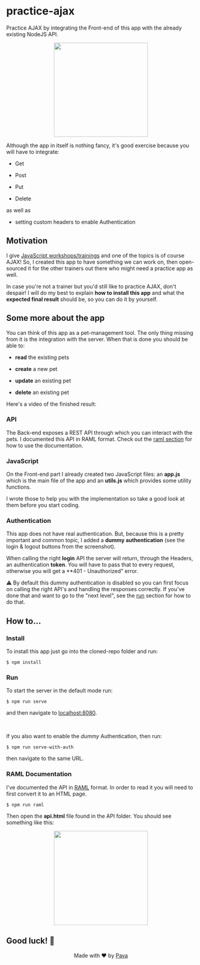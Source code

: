 # practice-ajax

Practice AJAX by integrating the Front-end of this app with the already existing NodeJS API.

<p  align='center'>

<img  height=250  src="https://raw.githubusercontent.com/iampava/practice-ajax/master/public/images/screenshot.png" />

</p>

Although the app in itself is nothing fancy, it's good exercise because you will have to integrate:

-   Get

*   Post

-   Put

*   Delete

as well as

-   setting custom headers to enable Authentication

## Motivation

I give [JavaScript workshops/trainings](https://iampava.com/services) and one of the topics is of course AJAX! So, I created this app to have something we can work on, then open-sourced it for the other trainers out there who might need a practice app as well.

In case you're not a trainer but you'd still like to practice AJAX, don't despair! I will do my best to explain **how to install this app** and what the **expected final result** should be, so you can do it by yourself.

## Some more about the app

You can think of this app as a pet-management tool. The only thing missing from it is the integration with the server. When that is done you should be able to:

-   **read** the existing pets

-   **create** a new pet

-   **update** an existing pet

-   **delete** an existing pet

Here's a video of the finished result:

### API

The Back-end exposes a REST API through which you can interact with the pets. I documented this API in RAML format. Check out the <a  href="#raml"> raml section</a> for how to use the documentation.

### JavaScript

On the Front-end part I already created two JavaScript files: an **app.js** which is the main file of the app and an **utils.js** which provides some utility functions.

I wrote those to help you with the implementation so take a good look at them before you start coding.

### Authentication

This app does not have real authentication. But, because this is a pretty important and common topic, I added a **dummy authentication** (see the login & logout buttons from the screenshot). 

When calling the right **login** API the server will return, through the Headers, an authentication **token**. You will have to pass that to every request, otherwise you will get a **401 - Unauthorized" error.

⚠ By default this dummy authentication is disabled so you can first focus on calling the right API's and handling the responses correctly. If you've done that and want to go to the "next level", see the [run](#run) section for how to do that.

## <p id="installation">How to...</p>

### Install

To install this app just go into the cloned-repo folder and run:

```
$ npm install
```

### <p id="run">Run</p>

To start the server in the default mode run:

```
$ npm run serve
```

and then navigate to [localhost:8080](http://localhost:8080).

<br/>

If you also want to enable the _dummy_ Authentication, then run:

```
$ npm run serve-with-auth
```

then navigate to the same URL.

### <p id="raml">RAML Documentation</p>

I've documented the API in [RAML](https://raml.org/) format. In order to read it you will need to first convert it to an HTML page.

```
$ npm run raml
```

Then open the **api.html** file found in the API folder. You should see something like this:

<p  align='center'>

<img  height=250  src="https://raw.githubusercontent.com/iampava/practice-ajax/master/public/images/raml.png" />

</p>

## Good luck! 🥂

<p  align="center">Made with ❤ by <a  href="https://iampava.com">Pava</a></p>
